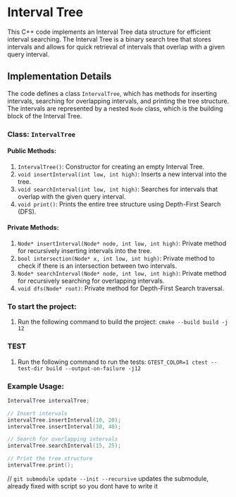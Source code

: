 # Interval Tree

This C++ code implements an Interval Tree data structure for efficient interval searching. The Interval Tree is a binary search tree that stores intervals and allows for quick retrieval of intervals that overlap with a given query interval.

## Implementation Details

The code defines a class `IntervalTree`, which has methods for inserting intervals, searching for overlapping intervals, and printing the tree structure. The intervals are represented by a nested `Node` class, which is the building block of the Interval Tree.

### Class: `IntervalTree`

#### Public Methods:

1. `IntervalTree()`: Constructor for creating an empty Interval Tree.
2. `void insertInterval(int low, int high)`: Inserts a new interval into the tree.
3. `void searchInterval(int low, int high)`: Searches for intervals that overlap with the given query interval.
4. `void print()`: Prints the entire tree structure using Depth-First Search (DFS).

#### Private Methods:

1. `Node* insertInterval(Node* node, int low, int high)`: Private method for recursively inserting intervals into the tree.
2. `bool intersection(Node* x, int low, int high)`: Private method to check if there is an intersection between two intervals.
3. `Node* searchInterval(Node* node, int low, int high)`: Private method for recursively searching for overlapping intervals.
4. `void dfs(Node* root)`: Private method for Depth-First Search traversal.


### To start the project:
1. Run the following command to build the project: `cmake --build build -j 12`

### TEST
1. Run the following command to run the tests: `GTEST_COLOR=1 ctest --test-dir build --output-on-failure -j12`

### Example Usage:

```cpp
IntervalTree intervalTree;

// Insert intervals
intervalTree.insertInterval(10, 20);
intervalTree.insertInterval(30, 40);

// Search for overlapping intervals
intervalTree.searchInterval(15, 25);

// Print the tree structure
intervalTree.print();
```

// ```git submodule update --init --recursive``` updates the submodule, already fixed with script so you dont have to write it


